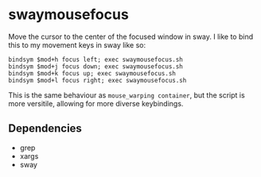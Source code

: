 # swaymousefocus
Move the cursor to the center of the focused window in sway.
I like to bind this to my movement keys in sway like so:
```
bindsym $mod+h focus left; exec swaymousefocus.sh
bindsym $mod+j focus down; exec swaymousefocus.sh
bindsym $mod+k focus up; exec swaymousefocus.sh
bindsym $mod+l focus right; exec swaymousefocus.sh
```
This is the same behaviour as `mouse_warping container`, but the script is more versitile, allowing for more diverse keybindings.

## Dependencies
- grep
- xargs
- sway
